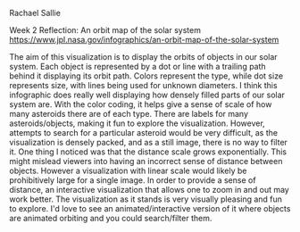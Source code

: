 Rachael Sallie

Week 2 Reflection: An orbit map of the solar system https://www.jpl.nasa.gov/infographics/an-orbit-map-of-the-solar-system

The aim of this visualization is to display the orbits of objects in our solar system. Each object is represented by a dot or line with a trailing path behind it displaying its orbit path. Colors represent the type, while dot size represents size, with lines being used for unknown diameters. I think this infographic does really well displaying how densely filled parts of our solar system are. With the color coding, it helps give a sense of scale of how many asteroids there are of each type. There are labels for many asteroids/objects, making it fun to explore the visualization. However, attempts to search for a particular asteroid would be very difficult, as the visualization is densely packed, and as a still image, there is no way to filter it. One thing I noticed was that the distance scale grows exponentially. This might mislead viewers into having an incorrect sense of distance between objects. However a visualization with linear scale would likely be prohibitively large for a single image. In order to provide a sense of distance, an interactive visualization that allows one to zoom in and out may work better. The visualization as it stands is very visually pleasing and fun to explore. I'd love to see an animated/interactive version of it where objects are animated orbiting and you could search/filter them. 
